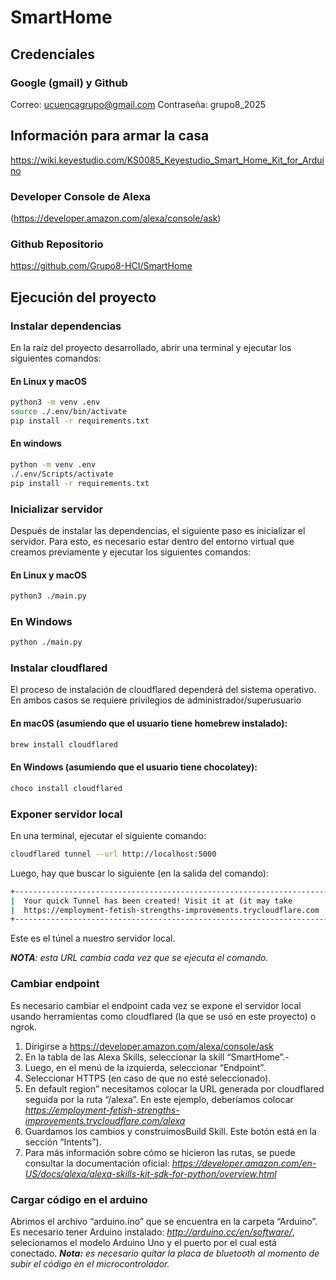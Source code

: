 # SmartHome
## Credenciales
### Google (gmail) y Github
Correo: ucuencagrupo@gmail.com
Contraseña: grupo8_2025

## Información para armar la casa
https://wiki.keyestudio.com/KS0085_Keyestudio_Smart_Home_Kit_for_Arduino

### Developer Console de Alexa 
(https://developer.amazon.com/alexa/console/ask)

### Github Repositorio
https://github.com/Grupo8-HCI/SmartHome

## Ejecución del proyecto

### Instalar dependencias

En la raíz del proyecto desarrollado, abrir una terminal y ejecutar los siguientes comandos: 
#### En Linux y macOS
```bash
python3 -m venv .env
source ./.env/bin/activate
pip install -r requirements.txt
```
#### En windows

```bash
python -m venv .env
./.env/Scripts/activate
pip install -r requirements.txt
```


### Inicializar servidor
Después de instalar las dependencias, el siguiente paso es inicializar el servidor. Para esto, es necesario estar dentro del entorno virtual que creamos previamente y ejecutar los siguientes comandos:

#### En Linux y macOS

```bash
python3 ./main.py
```
### En Windows
```bash
python ./main.py
```

### Instalar cloudflared
El proceso de instalación de cloudflared dependerá del sistema operativo. En ambos casos se requiere privilegios de administrador/superusuario

#### En macOS (asumiendo que el usuario tiene homebrew instalado):

```bash
brew install cloudflared
```

#### En Windows (asumiendo que el usuario tiene chocolatey):

```bash
choco install cloudflared
```

### Exponer servidor local
En una terminal, ejecutar el siguiente comando:
```bash
cloudflared tunnel --url http://localhost:5000
```

Luego, hay que buscar lo siguiente (en la salida del comando):

```bash
+--------------------------------------------------------------------------------------------+
|  Your quick Tunnel has been created! Visit it at (it may take                              |
|  https://employment-fetish-strengths-improvements.trycloudflare.com                        |
+--------------------------------------------------------------------------------------------+
```
Este es el túnel a nuestro servidor local.

***NOTA**: esta URL cambia cada vez que se ejecuta el comando.*

### Cambiar endpoint
Es necesario cambiar el endpoint cada vez se expone el servidor local usando herramientas como cloudflared (la que se usó en este proyecto) o ngrok.

1. Dirigirse a https://developer.amazon.com/alexa/console/ask
2. En la tabla de las Alexa Skills, seleccionar la skill “SmartHome”.- 
3. Luego, en el menú de la izquierda, seleccionar “Endpoint”.
4. Seleccionar HTTPS (en caso de que no esté seleccionado).
5. En default region” necesitamos colocar la URL generada por cloudflared seguida por la ruta “/alexa”. En este ejemplo, deberíamos colocar *https://employment-fetish-strengths-improvements.trycloudflare.com/alexa*
6. Guardamos los cambios y construimosBuild Skill. Este botón está en la sección “Intents”).
7. Para más información sobre cómo se hicieron las rutas, se puede consultar la documentación oficial: *https://developer.amazon.com/en-US/docs/alexa/alexa-skills-kit-sdk-for-python/overview.html*

### Cargar código en el arduino
Abrimos el archivo “arduino.ino” que se encuentra en la carpeta “Arduino”. Es necesario tener Arduino instalado: *http://arduino.cc/en/software/*, selecionamos el modelo Arduino Uno y el puerto por el cual está conectado. 
***Nota:** es necesario quitar la placa de bluetooth al momento de subir el código en el microcontrolador.*
